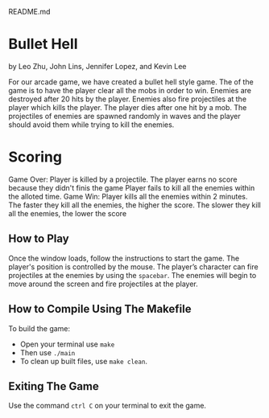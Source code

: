 README.md

# Bullet Hell
by Leo Zhu, John Lins, Jennifer Lopez, and Kevin Lee

For our arcade game, we have created a bullet hell style game. The of the game is to have the player clear all the mobs in order to win. Enemies are destroyed after 20 hits by the player. Enemies also fire projectiles at the player which kills the player. The player dies after one hit by a mob. The projectiles of enemies are spawned randomly in waves and the player should avoid them while trying to kill the enemies. 

# Scoring
Game Over: Player is killed by a projectile. The player earns no score because they didn't finis the game
           Player fails to kill all the enemies within the alloted time.
Game Win: Player kills all the enemies within 2 minutes.
          The faster they kill all the enemies, the higher the score.
          The slower they kill all the enemies, the lower the score

## How to Play

Once the window loads, follow the instructions to start the game. The player's position is controlled by the mouse. The player’s character can fire projectiles at the enemies by using the `spacebar`. The enemies will begin to move around the screen and fire projectiles at the player.


## How to Compile Using The Makefile

To build the game:
- Open your terminal use `make`
- Then use `./main`
- To clean up built files, use `make clean`.

## Exiting The Game
Use the command `ctrl C` on your terminal to exit the game.
